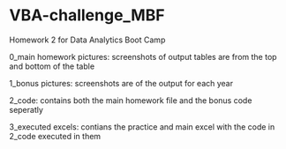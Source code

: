 # VBA-challenge_MBF

Homework 2 for Data Analytics Boot Camp

0_main homework pictures: screenshots of output tables are from the top and bottom of the table

1_bonus pictures: screenshots are of the output for each year

2_code: contains both the main homework file and the bonus code seperatly

3_executed excels: contians the practice and main excel with the code in 2_code executed in them
